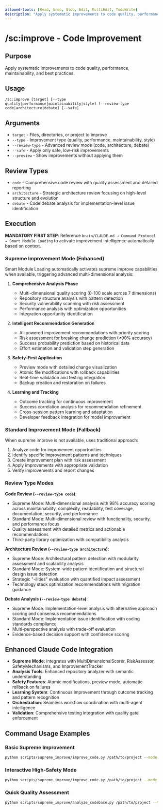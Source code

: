 ```yaml
---
allowed-tools: [Read, Grep, Glob, Edit, MultiEdit, TodoWrite]
description: "Apply systematic improvements to code quality, performance, and maintainability"
---
```


# /sc:improve - Code Improvement

## Purpose
Apply systematic improvements to code quality, performance, maintainability, and best practices.

## Usage
```
/sc:improve [target] [--type quality|performance|maintainability|style] [--review-type code|architecture|debate] [--safe]
```

## Arguments
- `target` - Files, directories, or project to improve
- `--type` - Improvement type (quality, performance, maintainability, style)
- `--review-type` - Advanced review mode (code, architecture, debate)
- `--safe` - Apply only safe, low-risk improvements
- `--preview` - Show improvements without applying them

## Review Types
- `code` - Comprehensive code review with quality assessment and detailed reporting
- `architecture` - Strategic architecture review focusing on high-level structure and evolution
- `debate` - Code debate analysis for implementation-level issue identification

## Execution

**MANDATORY FIRST STEP**: Reference `brain/CLAUDE.md → Command Protocol → Smart Module Loading` to activate improvement intelligence automatically based on context.

### Supreme Improvement Mode (Enhanced)
Smart Module Loading automatically activates supreme improve capabilities when available, triggering advanced multi-dimensional analysis:

1. **Comprehensive Analysis Phase**
   - Multi-dimensional quality scoring (0-100 scale across 7 dimensions)
   - Repository structure analysis with pattern detection
   - Security vulnerability scanning with risk assessment
   - Performance analysis with optimization opportunities
   - Integration opportunity identification

2. **Intelligent Recommendation Generation**
   - AI-powered improvement recommendations with priority scoring
   - Risk assessment for breaking change prediction (≥90% accuracy)
   - Success probability prediction based on historical data
   - Effort estimation and validation step generation

3. **Safety-First Application**
   - Preview mode with detailed change visualization
   - Atomic file modifications with rollback capabilities
   - Real-time validation and testing integration
   - Backup creation and restoration on failures

4. **Learning and Tracking**
   - Outcome tracking for continuous improvement
   - Success correlation analysis for recommendation refinement
   - Cross-session pattern learning and adaptation
   - Developer feedback integration for model improvement

### Standard Improvement Mode (Fallback)
When supreme improve is not available, uses traditional approach:

1. Analyze code for improvement opportunities
2. Identify specific improvement patterns and techniques
3. Create improvement plan with risk assessment
4. Apply improvements with appropriate validation
5. Verify improvements and report changes

### Review Type Modes
**Code Review (`--review-type code`)**:
- Supreme Mode: Multi-dimensional analysis with 98% accuracy scoring across maintainability, complexity, readability, test coverage, documentation, security, and performance
- Standard Mode: Multi-dimensional review with functionality, security, and performance focus
- Quality assessment with detailed metrics and actionable recommendations
- Third-party library optimization with compatibility analysis

**Architecture Review (`--review-type architecture`)**:
- Supreme Mode: Architectural pattern detection with modularity assessment and scalability analysis
- Standard Mode: System-wide pattern identification and structural design issue detection
- Strategic "-ilities" evaluation with quantified impact assessment
- Technology stack optimization recommendations with migration guidance

**Debate Analysis (`--review-type debate`)**:
- Supreme Mode: Implementation-level analysis with alternative approach scoring and consensus recommendations
- Standard Mode: Implementation issue identification with coding standards compliance
- Multi-perspective analysis with trade-off evaluation
- Evidence-based decision support with confidence scoring

## Enhanced Claude Code Integration
- **Supreme Mode**: Integrates with MultiDimensionalScorer, RiskAssessor, SafetyMechanisms, and ImprovementTracker
- **Analysis Tools**: Enhanced repository analyzer with semantic understanding
- **Safety Features**: Atomic modifications, preview mode, automatic rollback on failures  
- **Learning System**: Continuous improvement through outcome tracking and pattern recognition
- **Orchestration**: Seamless workflow coordination with multi-agent intelligence
- **Validation**: Comprehensive testing integration with quality gate enforcement

## Command Usage Examples

### Basic Supreme Improvement
```bash
python scripts/supreme_improve/improve_code.py /path/to/project --mode preview
```

### Interactive High-Safety Mode
```bash  
python scripts/supreme_improve/improve_code.py /path/to/project --mode interactive --safety-level maximum --analysis comprehensive
```

### Quick Quality Assessment
```bash
python scripts/supreme_improve/analyze_codebase.py /path/to/project --types quality security --output report.json
```